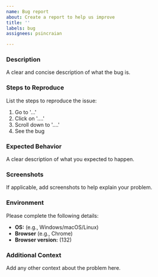 ```yaml
---
name: Bug report
about: Create a report to help us improve
title: ''
labels: bug
assignees: psincraian

---
```


<!-- Thank you for taking the time to report a bug! Please fill out the template below. -->

### Description

A clear and concise description of what the bug is.

### Steps to Reproduce

List the steps to reproduce the issue:

1. Go to '...'
2. Click on '....'
3. Scroll down to '....'
4. See the bug

### Expected Behavior

A clear description of what you expected to happen.

### Screenshots

If applicable, add screenshots to help explain your problem.

### Environment

Please complete the following details:

- **OS:** (e.g., Windows/macOS/Linux)
- **Browser** (e.g., Chrome)
- **Browser version:** (132)

### Additional Context

Add any other context about the problem here.
